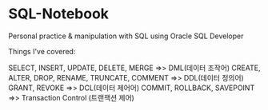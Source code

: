 # SQL-Notebook

Personal practice & manipulation with SQL using Oracle SQL Developer

Things I've covered:

SELECT, INSERT, UPDATE, DELETE, MERGE  =>>  DML(데이터 조작어)
CREATE, ALTER, DROP, RENAME, TRUNCATE, COMMENT =>> DDL(데이터 정의어)
GRANT, REVOKE   =>> DCL(데이터 제어어)
COMMIT, ROLLBACK, SAVEPOINT  =>> Transaction Control (트랜잭션 제어)

